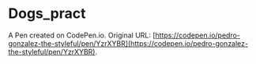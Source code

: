 # Dogs_pract

A Pen created on CodePen.io. Original URL: [https://codepen.io/pedro-gonzalez-the-styleful/pen/YzrXYBR](https://codepen.io/pedro-gonzalez-the-styleful/pen/YzrXYBR).


